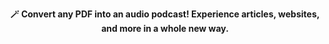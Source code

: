 <p style="text-align:center">
  <strong>🪄 Convert any PDF into an audio podcast! Experience articles, websites, and more in a whole new way.</strong>
</p>
